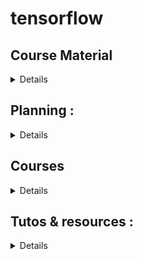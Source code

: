 # tensorflow

## Course Material

<details>
  <summary>Details</summary>
  
  Feel free to edit and update content

[Neural Networks Course - KPLR](https://sylacefr.sharepoint.com/:b:/s/KPLR/EbMIbw-zj7xCtf_8uuInlMABvH9HahGd-YzZgF65Rwj31g?e=UZpdCQ)

[Convolutional Neural Network](https://docs.google.com/presentation/d/1R0aAw0dkHO0FMjWc7_dNb0vYR6lXM65OJxluRZcQ9X8/edit#slide=id.p)

[Neural Networks Course (2) - KPLR](https://sylacefr.sharepoint.com/:p:/s/KPLR/EWgGzXjvPoRMlTNeiU-M8m8BTRh2AvfOpIoWV3TVeyXH6w?e=VrFcr3)  
(maybe this course is just a duplicate)

[TensorFlow Course - KPLR](https://sylacefr.sharepoint.com/:p:/s/KPLR/EeVyRhQ9BhJOmNTt2oX7KXMBluTwwm8nLCabD4bxrJKTmQ?e=iV6exk)

[TensorFlow Book](https://sylacefr.sharepoint.com/:b:/s/KPLR/EVE-w4xgJ0ZCmbTC5theHVYBVcG1SbnsTrmZ9ZVJXNwNUw?e=EmjQDJ)  
Warning : book is outdated (2017) and deals with TF V1 - Some general concepts apply but be aware that V2 had major shifts compared to V1. 
Caution is to be applied - Critical cross-reading need to be applied

[LSTM Course](https://sylacefr.sharepoint.com/:b:/s/KPLR/EV7ec_n0-NpJmelVQL1kAysBJoUSV1PejzFZxaImCc_3Xw?e=aVe4tx)

</details>

## Planning : 

<details>
  <summary>Details</summary>
  
### DAY ONE 
| Trainer Name | Topic |  Presentation | Exercice Notebook | Solution Notebook | External Ressource/example |
| ------ | ------ | ------ |  ------ | ------ | ------ |
| Mehdi | TF Basics | [TF presentation](https://sylacefr.sharepoint.com/:p:/s/KPLR/EeVyRhQ9BhJOmNTt2oX7KXMBluTwwm8nLCabD4bxrJKTmQ?e=iV6exk) | | |
| Mehdi | Tensors | | | |
| Mehdi | Variables |  |
| Mehdi | Automatic Differenciation |  |
| Mehdi | Graphs |  |
| Mehdi | Modules | | | |
| Mehdi | Layers | | | |
| Mehdi | Models | | | |
| ----  | ---- | ---- | ---- | ---- |
| Douaâ | Neuron | [presentation](https://sylacefr.sharepoint.com/:p:/s/KPLR/EWgGzXjvPoRMlTNeiU-M8m8BTRh2AvfOpIoWV3TVeyXH6w?e=VrFcr3) | | |
| Douaâ | Neural Networks | | | |
| Douaâ | input layer | | | |
| Douaâ | hidden layer | | | |
| Douaâ | output layer | | | |
| Douaâ | weights | | | |
| Douaâ | polarisation node /bias | | | |
| Douaâ | learning rate | | | |
| Douaâ | activation function | | | [Trying Different activation functions](https://github.com/mehdi-lamrani/tensorflow/blob/main/clean/Trying_different_activation_functions_TF.ipynb)| 
| Douaâ | loss/cost function | | | [cost fnction in pure python + in tensorflow](https://github.com/mehdi-lamrani/tensorflow/blob/main/clean/Cost_function_vanilla_and_TF.ipynb)| 
| Douaâ | back propagation | | | | [for math lovers](https://mmuratarat.github.io/2020-01-09/backpropagation) - [very simplified math](https://hmkcode.com/ai/backpropagation-step-by-step/)|
| Douaâ | gradient descent | | | | 
| ----  | ---- | ---- | ---- | ---- | 
| Mehdi | | | [TF_CPU_GPU]() | |
| Mehdi | | | [TF_Seq_Func]() | |
| Mehdi | | | [TF_Save_Load]() | |
| Mehdi | | | [TF_Transfer_Learning]() | |
| ----  | ---- | ---- | ---- | ---- |
| Mehdi | **TensorBoard** | | | |
| Mehdi | | [TF_TensorBoard_Scalar]() | | |
| Mehdi | | [TF_TensorBoard_Confusion_Matrix]() | | |
| Mehdi | | [TF_Tensorboard_HyperParams]() | | |
| Mehdi | | [TF_Tensorboard_Images]() | | |

### DAY TWO
| Trainer Name | Topic |  Presentation | Exercice Notebook | Solution Notebook | External Ressource/example |
| ------ | ------ | ------ |  ------ | ------ | ------ |
|  | TF workshop series1 : linear regression |  |  | [linear regression with TF-solution](https://github.com/mehdi-lamrani/tensorflow/blob/main/clean/KPLR_TF_Linear_regression.ipynb) |  |
| Zineb  |  CNN : convolution  | [CNN presentation](https://docs.google.com/presentation/d/1R0aAw0dkHO0FMjWc7_dNb0vYR6lXM65OJxluRZcQ9X8/edit#slide=id.p) |  |  | | 
| Zineb  |  CNN : use cases  | [CNN presentation](https://docs.google.com/presentation/d/1R0aAw0dkHO0FMjWc7_dNb0vYR6lXM65OJxluRZcQ9X8/edit#slide=id.p) |  |  | | 
| Zineb  |  CNN : ReLu function | [CNN presentation](https://docs.google.com/presentation/d/1R0aAw0dkHO0FMjWc7_dNb0vYR6lXM65OJxluRZcQ9X8/edit#slide=id.p) |  | | | 
| Zineb  |  CNN : pooling types | [CNN presentation](https://docs.google.com/presentation/d/1R0aAw0dkHO0FMjWc7_dNb0vYR6lXM65OJxluRZcQ9X8/edit#slide=id.p) |  |  | | 
| Zineb  |  CNN : fully connected network | [CNN presentation](https://docs.google.com/presentation/d/1R0aAw0dkHO0FMjWc7_dNb0vYR6lXM65OJxluRZcQ9X8/edit#slide=id.p) |  | | | 
| Zineb  |  CNN : workshop  |  |  [Exercice_Convolutional_Neural_Networks_with_Tensorboard with Tensorboard](https://github.com/mehdi-lamrani/tensorflow/blob/main/clean/Exercice_Convolutional_Neural_Networks_with_Tensorboard.ipynb) | [Solution_Convolutional_Neural_Networks_with_Tensorboard with Tensorboard](https://github.com/mehdi-lamrani/tensorflow/blob/main/clean/Solution_Convolutional_Neural_Networks_with_Tensorboard.ipynb) | | 
| Zineb  |  Siamese Neural Network : workshop  | Cours+workshop | [Exercice_Face_Recognition_Siamese_network.ipynb](https://github.com/mehdi-lamrani/tensorflow/blob/main/clean/Exercice_Face_Recognition_Siamese_network.ipynb) | [Solution_Face_Recognition_Siamese_network.ipynb](https://github.com/mehdi-lamrani/tensorflow/blob/main/clean/Solution_Face_Recognition_Siamese_network.ipynb) | | 
| Douaâ | RNN : types and use cases | included in [presentation](https://sylacefr.sharepoint.com/:p:/s/KPLR/EWgGzXjvPoRMlTNeiU-M8m8BTRh2AvfOpIoWV3TVeyXH6w?e=VrFcr3) | | | |
| Douaâ | RNN : general architecture | included in [presentation](https://sylacefr.sharepoint.com/:p:/s/KPLR/EWgGzXjvPoRMlTNeiU-M8m8BTRh2AvfOpIoWV3TVeyXH6w?e=VrFcr3) | | | |
| Douaâ | RNN : forget gate | included in [presentation](https://sylacefr.sharepoint.com/:p:/s/KPLR/EWgGzXjvPoRMlTNeiU-M8m8BTRh2AvfOpIoWV3TVeyXH6w?e=VrFcr3) | | | |
| Douaâ | RNN : input gate | included in [presentation](https://sylacefr.sharepoint.com/:p:/s/KPLR/EWgGzXjvPoRMlTNeiU-M8m8BTRh2AvfOpIoWV3TVeyXH6w?e=VrFcr3) | | | |
| Douaâ | RNN : cell state | included in [presentation](https://sylacefr.sharepoint.com/:p:/s/KPLR/EWgGzXjvPoRMlTNeiU-M8m8BTRh2AvfOpIoWV3TVeyXH6w?e=VrFcr3) | | | |
| Douaâ | RNN : workshop |  | | [LSTM-Airline passengers forecasting with keras ](https://github.com/mehdi-lamrani/Neural-Networks/blob/main/LSTM_Forecast.ipynb)  -  [LSTM-Frozen Desserts Production with Tensorflow](https://github.com/doudi0101/ML-TPs/blob/main/RNN_Frozen_Desserts.ipynb) | to do : add markdown and comments from the video as hint, add 2021 data from kaggle | 

### DAY THREE

| Trainer Name | Topic |  Presentation | Exercice Notebook | Solution Notebook | External Ressource/example |
| ------ | ------ | ------ |  ------ | ------ | ----- |
|  |  |  |  |  |  |
| Douaâ | Reinforcement learning | [presentation](https://sylacefr.sharepoint.com/:p:/s/KPLR/EWgGzXjvPoRMlTNeiU-M8m8BTRh2AvfOpIoWV3TVeyXH6w?e=VrFcr3) |  | | Mehdi | Advanced TF Concepts | [presentation]() |  | | | 
| Mehdi | TF Parallel Distribution | [presentation]() |  | | | 
| Mehdi | Model Serving | [presentation]() |  | | | 


</details>

## Courses

<details>
  <summary>Details</summary>
  
### Stanford 

https://github.com/HaochunLiang/Stanford-CS20
https://github.com/HaochunLiang/Stanford-CS20/tree/master/Slides

https://www.youtube.com/watch?v=wG_nF1awSSY

### persson

https://github.com/aladdinpersson/Machine-Learning-Collection  
https://www.youtube.com/playlist?list=PLhhyoLH6IjfxVOdVC1P1L5z5azs0XjMsb

### heaton

https://github.com/mehdi-lamrani/deep-learning-modules  
https://www.youtube.com/playlist?list=PLjy4p-07OYzulelvJ5KVaT2pDlxivl_BN

### codebasics
https://github.com/codebasics/deep-learning-keras-tf-tutorial  
https://www.youtube.com/playlist?list=PLeo1K3hjS3uu7CxAacxVndI4bE_o3BDtO

## ng hyperpameter tuning
https://www.youtube.com/playlist?list=PLkDaE6sCZn6Hn0vK8co82zjQtt3T2Nkqc
  
  
### Auto Diff 
(très important)

https://www.youtube.com/watch?v=boIOgsu-Q8E

### Distribution

https://www.youtube.com/watch?v=S1tN9a4Proc

</details>

## Tutos & resources : 

<details>
  <summary>Details</summary>
  
[Basic_Operations_Tensorflow](https://github.com/aymericdamien/TensorFlow-Examples/blob/master/tensorflow_v2/notebooks/1_Introduction/basic_operations.ipynb)

[Basic_linear_Regression_tensor](https://github.com/aymericdamien/TensorFlow-Examples/blob/master/tensorflow_v2/notebooks/2_BasicModels/linear_regression.ipynb)

[Logistic Regression Example](https://github.com/aymericdamien/TensorFlow-Examples/blob/master/tensorflow_v2/notebooks/2_BasicModels/logistic_regression.ipynb)

[Build a recurrent neural network (LSTM) with TensorFlow](https://github.com/aymericdamien/TensorFlow-Examples/blob/master/tensorflow_v1/notebooks/3_NeuralNetworks/recurrent_network.ipynb)

[Convolutional Neural Network Example](https://github.com/aymericdamien/TensorFlow-Examples/blob/master/tensorflow_v1/notebooks/3_NeuralNetworks/convolutional_network_raw.ipynb)

[Home_price_prediction](https://github.com/TahaSherif/Predicting-House-Prices-with-Regression-Tensorflow/blob/master/Predicting%20House%20Prices%20with%20Regression%20-%20Tensorflow%20.ipynb)

[Object_Detection](http://www.tensorflow.org/hub/tutorials/tf2_object_detection?hl=fr)

[Mnist_DATA](https://github.com/Hvass-Labs/TensorFlow-Tutorials/blob/master/01_Simple_Linear_Model.ipynb)

[Mnist_DATA_tuto](https://larevueia.fr/tensorflow/)

[Tensorflow_tuto](https://www.simplilearn.com/tutorials/deep-learning-tutorial/tensorflow)

</details>
